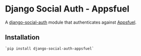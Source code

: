 Django Social Auth - Appsfuel
===========================
A [django-social-auth](https://github.com/omab/django-social-auth/) module that
authenticates against [Appsfuel](http://appsfuel.com/).

Installation
------------

    `pip install django-social-auth-appsfuel`
